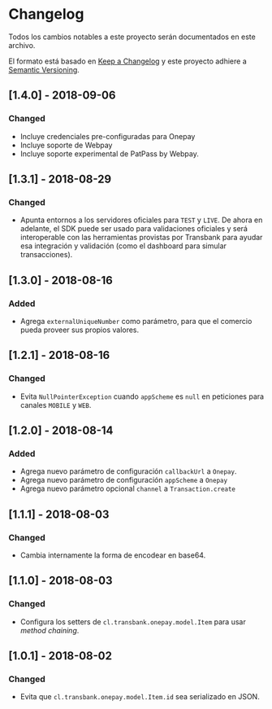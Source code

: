 # Changelog
Todos los cambios notables a este proyecto serán documentados en este archivo.

El formato está basado en [Keep a Changelog](http://keepachangelog.com/en/1.0.0/)
y este proyecto adhiere a [Semantic Versioning](http://semver.org/spec/v2.0.0.html).

## [1.4.0] - 2018-09-06
### Changed
- Incluye credenciales pre-configuradas para Onepay
- Incluye soporte de Webpay
- Incluye soporte experimental de PatPass by Webpay.


## [1.3.1] - 2018-08-29
### Changed
- Apunta entornos a los servidores oficiales para `TEST` y `LIVE`. De ahora en
adelante, el SDK puede ser usado para validaciones oficiales y será
interoperable con las herramientas provistas por Transbank para ayudar esa
integración y validación (como el dashboard para simular transacciones).

## [1.3.0] - 2018-08-16
### Added
- Agrega `externalUniqueNumber` como parámetro, para que el comercio pueda proveer
sus propios valores.

## [1.2.1] - 2018-08-16
### Changed
- Evita `NullPointerException` cuando `appScheme` es `null` en peticiones para canales
 `MOBILE` y `WEB`.

## [1.2.0] - 2018-08-14
### Added
- Agrega nuevo parámetro de configuración `callbackUrl` a `Onepay`.
- Agrega nuevo parámetro de configuración `appScheme` a `Onepay`
- Agrega nuevo parámetro opcional `channel` a `Transaction.create`

## [1.1.1] - 2018-08-03
### Changed
- Cambia internamente la forma de encodear en base64.

## [1.1.0] - 2018-08-03
### Changed
- Configura los setters de `cl.transbank.onepay.model.Item` para usar
*method chaining*.


## [1.0.1] - 2018-08-02
### Changed
- Evita que `cl.transbank.onepay.model.Item.id` sea serializado en JSON.


